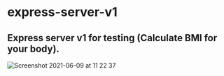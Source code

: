 # express-server-v1
## Express server v1 for testing (Calculate BMI for your body).
![Screenshot 2021-06-09 at 11 22 37](https://user-images.githubusercontent.com/7523384/121329223-4ab7fc80-c915-11eb-9793-e376c38b71f7.png)

